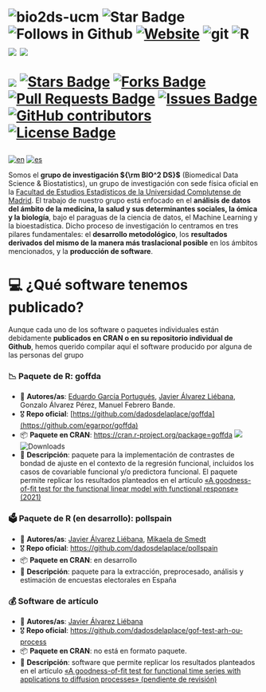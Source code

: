 


<h1 align="left">
<img src="https://komarev.com/ghpvc/?username=bio2ds-ucm&label=Profile%20views&color=blue&style=plastic" alt="bio2ds-ucm">
<img src="https://img.shields.io/static/v1?label=%F0%9F%8C%9F&message=If%20Useful&style=style=flat&color=BC4E99" alt="Star Badge"/>
<img src="https://img.shields.io/github/followers/bio2ds-ucm?label=Follow&style=social" alt="Follows in Github"/>
<a href="https://www.ucm.es/"><img src="https://img.shields.io/badge/Website-46a2f1.svg?&style=flat-square&logo=Google-Chrome&logoColor=white&link=https://www.ucm.es/" alt="Website"/></a>
<img src="https://img.shields.io/badge/-Git-F05032?style=for-the-badge&logo=git&logoColor=white" alt="git">
<img src="https://img.shields.io/badge/r-%23276DC3.svg?style=for-the-badge&logo=r&logoColor=white" alt="R">
<img src="https://pride-badges.pony.workers.dev/static/v1?label=lgbtq%2B%20friendly&stripeWidth=6&stripeColors=E40303,FF8C00,FFED00,008026,24408E,732982">
<img src="https://pride-badges.pony.workers.dev/static/v1?label=trans%20rights&stripeWidth=6&stripeColors=5BCEFA,F5A9B8,FFFFFF,F5A9B8,5BCEFA">
  
<a href="https://github.com/bio2ds-ucm/bio2ds-ucm/pulse" alt="Activity"> <img src="https://img.shields.io/github/commit-activity/m/bio2ds-ucm/bio2ds-ucm" /></a>
<a href="https://github.com/bio2ds-ucm/bio2ds-ucm/stargazers"><img src="https://img.shields.io/github/stars/bio2ds-ucm/bio2ds-ucm" alt="Stars Badge"/></a>
<a href="https://github.com/bio2ds-ucm/bio2ds-ucm/network/members"><img src="https://img.shields.io/github/forks/bio2ds-ucm/bio2ds-ucm" alt="Forks Badge"/></a>
<a href="https://github.com/bio2ds-ucm/bio2ds-ucm/pulls"><img src="https://img.shields.io/github/issues-pr/bio2ds-ucm/bio2ds-ucm" alt="Pull Requests Badge"/></a>
<a href="https://github.com/bio2ds-ucm/bio2ds-ucm/issues"><img src="https://img.shields.io/github/issues/bio2ds-ucm/bio2ds-ucm" alt="Issues Badge"/></a>
<a href="https://github.com/bio2ds-ucm/bio2ds-ucm/graphs/contributors"><img alt="GitHub contributors" src="https://img.shields.io/github/contributors/bio2ds-ucm/bio2ds-ucm?color=2b9348"></a>
<a href="https://github.com/bio2ds-ucm/bio2ds-ucm/blob/master/LICENSE"><img src="https://img.shields.io/github/license/bio2ds-ucm/bio2ds-ucm?color=2b9348" alt="License Badge"/></a>
</h1>


[![en](https://img.shields.io/badge/lang-en-red.svg)](https://github.com/bio2ds-ucm/bio2ds-ucm/blob/main/README-EN.md)
[![es](https://img.shields.io/badge/lang-es-yellow.svg)](https://github.com/bio2ds-ucm/bio2ds-ucm/blob/master/README.md)


Somos el **grupo de investigación ${\rm BIO^2 DS}$** (Biomedical Data Science & Biostatistics), un grupo de investigación con sede física oficial en la [Facultad de Estudios Estadísticos de la Universidad Complutense de Madrid](https://estudiosestadisticos.ucm.es/). El trabajo de nuestro grupo está enfocado en el **análisis de datos del ámbito de la medicina, la salud y sus determinantes sociales, la ómica y la biología**, bajo el paraguas de la ciencia de datos, el Machine Learning y la bioestadística. Dicho proceso de investigación lo centramos en tres pilares fundamentales: el **desarrollo metodológico**, los **resultados derivados del mismo de la manera más traslacional posible** en los ámbitos mencionados, y la **producción de software**.


<h1 align = "left">💻 ¿Qué software tenemos publicado?</h2>

Aunque cada uno de los software o paquetes individuales están debidamente **publicados en CRAN o en su repositorio individual de Github**, hemos querido compilar aquí el software producido por alguna de las personas del grupo

<h3 align="left">📉 Paquete de R: goffda</h3>

  * 👥 **Autores/as**: [Eduardo García Portugués](https://github.com/egarpor), [Javier Álvarez Liébana](https://github.com/dadosdelaplace), Gonzalo Álvarez Pérez, Manuel Febrero Bande.
  * 🎖 **Repo oficial**: [https://github.com/dadosdelaplace/goffda](https://github.com/egarpor/goffda)
  * 📦 **Paquete en CRAN**: https://cran.r-project.org/package=goffda [![](https://www.r-pkg.org/badges/version/goffda)](https://cran.r-project.org/package=goffda) ![Downloads](https://cranlogs.r-pkg.org/badges/goffda)
  * 📰 **Descripción**: paquete para la implementación de contrastes de bondad de ajuste en el contexto de la regresión funcional, incluidos los casos de covariable funcional y/o predictora funcional. El paquete permite replicar los resultados planteados en el artículo [«A goodness-of-fit test for the functional linear model with functional response» (2021)](https://onlinelibrary.wiley.com/doi/full/10.1111/sjos.12486)

<h3 align="left">🗳 Paquete de R (en desarrollo): pollspain</h3>

  * 👥 **Autores/as**: [Javier Álvarez Liébana](https://github.com/dadosdelaplace), [Mikaela de Smedt](https://github.com/mikadsr)
  * 🎖 **Repo oficial**: https://github.com/dadosdelaplace/pollspain
  * 📦 **Paquete en CRAN**: en desarrollo
  * 📰 **Descripción**: paquete para la extracción, preprocesado, análisis y estimación de encuestas electorales en España 

<h3 align="left">💰 Software de artículo </h3>

  * 👥 **Autores/as**: [Javier Álvarez Liébana](https://github.com/dadosdelaplace)
  * 🎖 **Repo oficial**: https://github.com/dadosdelaplace/gof-test-arh-ou-process
  * 📦 **Paquete en CRAN**: no está en formato paquete.
  * 📰 **Descripción**: software que permite replicar los resultados planteados en el artículo [«A goodness-of-fit test for functional time series with applications to diffusion processes» (pendiente de revisión)](...)


